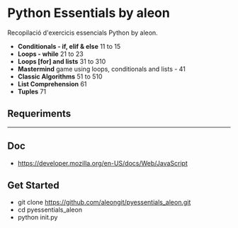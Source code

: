 # Python Essentials by aleon

Recopilació d'exercicis essencials Python by aleon.

- **Conditionals - if, elif & else** 11 to 15
- **Loops - while** 21 to 23
- **Loops [for] and lists** 31 to 310
- **Mastermind** game using loops, conditionals and lists - 41
- **Classic Algorithms** 51 to 510
- **List Comprehension** 61
- **Tuples** 71


## Requeriments

***


## Doc
- https://developer.mozilla.org/en-US/docs/Web/JavaScript



## Get Started
- git clone https://github.com/aleongit/pyessentials_aleon.git
- cd pyessentials_aleon
- python init.py

